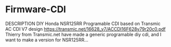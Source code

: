 # Firmware-CDI
DESCRIPTION
DIY Honda NSR125RR Programable CDI based on Transmic AC CDI V7 design https://transmic.net/16628_v7/ACCDI16F628v79r20c0.pdf
Thierry from Transmic.net have made a generic programable diy cdi, and I want to make a version for NSR125RR...
